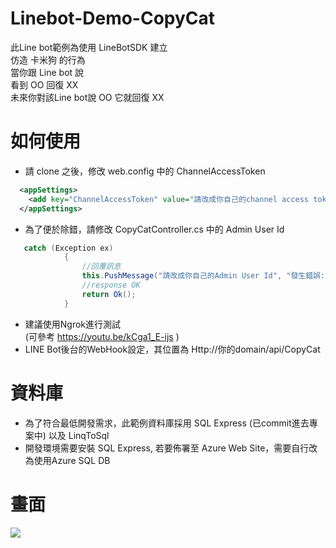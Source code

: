 Linebot-Demo-CopyCat
===

此Line bot範例為使用 LineBotSDK 建立 <br>
仿造 卡米狗 的行為 <br>
當你跟 Line bot 說 <br>
看到 OO 回復 XX <br>
未來你對該Line bot說 OO 它就回復 XX <br>

如何使用
===
* 請 clone 之後，修改 web.config 中的 ChannelAccessToken
```xml
  <appSettings>
    <add key="ChannelAccessToken" value="請改成你自己的channel access token"/>
  </appSettings>
```
* 為了便於除錯，請修改 CopyCatController.cs 中的 Admin User Id
```csharp
   catch (Exception ex)
            {
                //回覆訊息
                this.PushMessage("請改成你自己的Admin User Id", "發生錯誤:\n" + ex.Message);
                //response OK
                return Ok();
            }
```
* 建議使用Ngrok進行測試 <br/>
(可參考 https://youtu.be/kCga1_E-ijs ) 
* LINE Bot後台的WebHook設定，其位置為 Http://你的domain/api/CopyCat

資料庫
===
* 為了符合最低開發需求，此範例資料庫採用 SQL Express (已commit進去專案中) 以及 LinqToSql
* 開發環境需要安裝 SQL Express, 若要佈署至 Azure Web Site，需要自行改為使用Azure SQL DB

 

畫面
===
![](https://i.imgur.com/DKvVs4A.png)
